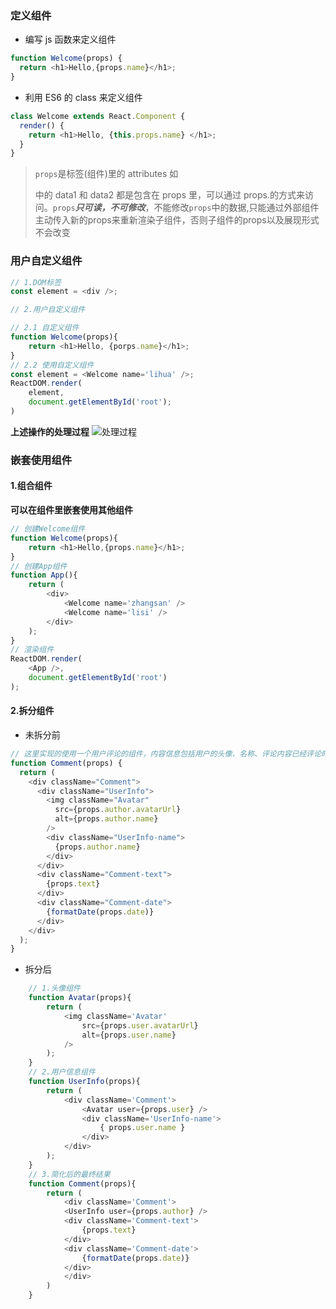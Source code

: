 ### 定义组件

- 编写 js 函数来定义组件

```js
function Welcome(props) {
  return <h1>Hello,{props.name}</h1>;
}
```

- 利用 ES6 的 class 来定义组件

```js
class Welcome extends React.Component {
  render() {
    return <h1>Hello, {this.props.name} </h1>;
  }
}
```

> `props`是标签(组件)里的 attributes 如<div data1='23' data2='ab'></div>中的 data1 和 data2 都是包含在 props 里，可以通过 props.的方式来访问。`props`***只可读，不可修改***，不能修改`props`中的数据,只能通过外部组件主动传入新的props来重新渲染子组件，否则子组件的props以及展现形式不会改变

### 用户自定义组件

```js
// 1.DOM标签
const element = <div />;
```
```js
// 2.用户自定义组件

// 2.1 自定义组件
function Welcome(props){
    return <h1>Hello, {porps.name}</h1>;
}
// 2.2 使用自定义组件
const element = <Welcome name='lihua' />;
ReactDOM.render(
    element,
    document.getElementById('root');
)
```
**上述操作的处理过程**
![处理过程](../images/zujian1.png)
### 嵌套使用组件
#### 1.组合组件
**可以在组件里嵌套使用其他组件**
```js
// 创建Welcome组件
function Welcome(props){
    return <h1>Hello,{props.name}</h1>;
}
// 创建App组件
function App(){
    return (
        <div>
            <Welcome name='zhangsan' />
            <Welcome name='lisi' />
        </div>
    );
}
// 渲染组件
ReactDOM.render(
    <App />,
    document.getElementById('root')
);
```

#### 2.拆分组件
- 未拆分前
```js
// 这里实现的使用一个用户评论的组件，内容信息包括用户的头像、名称、评论内容已经评论时间
function Comment(props) {
  return (
    <div className="Comment">
      <div className="UserInfo">
        <img className="Avatar"
          src={props.author.avatarUrl}
          alt={props.author.name}
        />
        <div className="UserInfo-name">
          {props.author.name}
        </div>
      </div>
      <div className="Comment-text">
        {props.text}
      </div>
      <div className="Comment-date">
        {formatDate(props.date)}
      </div>
    </div>
  );
}
```
- 拆分后
```js
    // 1.头像组件
    function Avatar(props){
        return (
            <img className='Avatar'
                src={props.user.avatarUrl}
                alt={props.user.name}
            />
        );
    }
    // 2.用户信息组件
    function UserInfo(props){
        return (
            <div className='Comment'>
                <Avatar user={props.user} />
                <div className='UserInfo-name'>
                    { props.user.name }
                </div>
            </div>
        );
    }
    // 3.简化后的最终结果
    function Comment(props){
        return (
            <div className='Comment'>
            <UserInfo user={props.author} />
            <div className='Comment-text'>
                {props.text}
            </div>
            <div className='Comment-date'>
                {formatDate(props.date)}
            </div>
            </div>
        )
    }
```